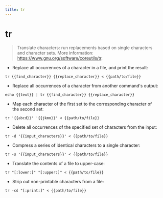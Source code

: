 ```yaml
---
title: tr
---
```

# tr

> Translate characters: run replacements based on single characters and character sets.
> More information: <https://www.gnu.org/software/coreutils/tr>.

- Replace all occurrences of a character in a file, and print the result:

`tr {{find_character}} {{replace_character}} < {{path/to/file}}`

- Replace all occurrences of a character from another command's output:

`echo {{text}} | tr {{find_character}} {{replace_character}}`

- Map each character of the first set to the corresponding character of the second set:

`tr '{{abcd}}' '{{jkmn}}' < {{path/to/file}}`

- Delete all occurrences of the specified set of characters from the input:

`tr -d '{{input_characters}}' < {{path/to/file}}`

- Compress a series of identical characters to a single character:

`tr -s '{{input_characters}}' < {{path/to/file}}`

- Translate the contents of a file to upper-case:

`tr "[:lower:]" "[:upper:]" < {{path/to/file}}`

- Strip out non-printable characters from a file:

`tr -cd "[:print:]" < {{path/to/file}}`

